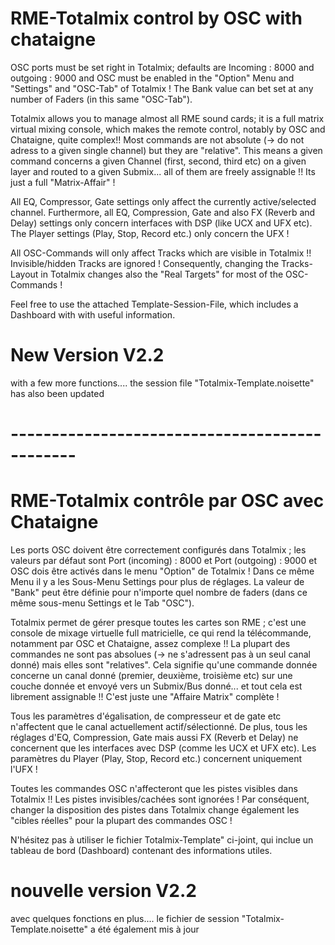 # RME-Totalmix control by OSC with chataigne
OSC ports must be set right in Totalmix;  defaults are Incoming : 8000 and outgoing : 9000
and OSC must be enabled in the "Option" Menu and "Settings" and "OSC-Tab" of Totalmix !
The Bank value can bet set at any number of Faders (in this same "OSC-Tab").

Totalmix allows you to manage almost all RME sound cards; it is a full matrix virtual mixing console,  which makes the remote control, notably by OSC and Chataigne, quite complex!!
Most commands are not absolute (-> do not adress to a given single channel) but they are "relative". This means a given command concerns a given Channel (first, second, third etc) on a given layer and routed to a given Submix... all of them are freely assignable !! Its just a full "Matrix-Affair" ! 

All EQ, Compressor, Gate settings only affect the currently active/selected channel. 
Furthermore, all EQ, Compression, Gate and also FX (Reverb and Delay) settings only concern interfaces with DSP (like UCX and UFX etc).
The Player settings (Play, Stop, Record etc.) only concern the UFX !

All OSC-Commands will only affect Tracks which are visible in Totalmix !! Invisible/hidden Tracks are ignored ! Consequently, changing the Tracks-Layout in Totalmix changes also the "Real Targets" for most of the OSC-Commands !

Feel free to use the attached Template-Session-File, which includes a Dashboard with with useful information.

# New Version V2.2

with a few more functions....
the session file "Totalmix-Template.noisette" has also been updated

# ----------------------------------------------
# RME-Totalmix contrôle par OSC avec Chataigne
Les ports OSC doivent être correctement configurés dans Totalmix ; les valeurs par défaut sont Port (incoming) : 8000 et Port (outgoing) : 9000
et OSC dois être activés dans le menu "Option" de Totalmix ! Dans ce même Menu il y a les Sous-Menu Settings pour plus de réglages.
La valeur de "Bank" peut être définie pour n'importe quel nombre de faders (dans ce même sous-menu Settings et le Tab "OSC").

Totalmix permet de gérer presque toutes les cartes son RME ; c'est une console de mixage virtuelle full matricielle, ce qui rend la télécommande, notamment par OSC et Chataigne, assez complexe !!
La plupart des commandes ne sont pas absolues (-> ne s'adressent pas à un seul canal donné) mais elles sont "relatives". Cela signifie qu'une commande donnée concerne un canal donné (premier, deuxième, troisième etc) sur une couche donnée et envoyé vers un Submix/Bus donné... et tout cela est librement assignable !! C'est juste une "Affaire Matrix" complète !

Tous les paramètres d'égalisation, de compresseur et de gate etc n'affectent que le canal actuellement actif/sélectionné.
De plus, tous les réglages d'EQ, Compression, Gate mais aussi FX (Reverb et Delay) ne concernent que les interfaces avec DSP (comme les UCX et UFX etc).
Les paramètres du Player (Play, Stop, Record etc.) concernent uniquement l'UFX !

Toutes les commandes OSC n'affecteront que les pistes visibles dans Totalmix !! Les pistes invisibles/cachées sont ignorées ! Par conséquent, changer la disposition des pistes dans Totalmix change également les "cibles réelles" pour la plupart des commandes OSC !

N'hésitez pas à utiliser le fichier Totalmix-Template" ci-joint, qui inclue un tableau de bord (Dashboard) contenant des informations utiles.

# nouvelle version V2.2 

avec quelques fonctions en plus....
le fichier de session "Totalmix-Template.noisette" a été également mis à jour
